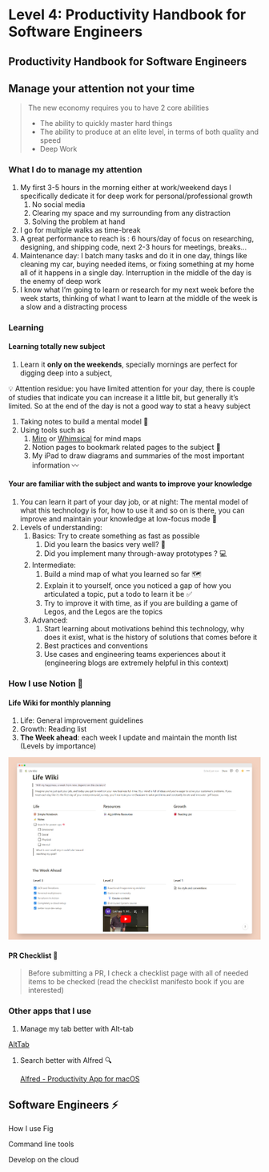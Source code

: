 # Level 4: Productivity Handbook for Software Engineers

## Productivity Handbook for Software Engineers

## Manage your attention not your time

> The new economy requires you to have 2 core abilities
>
> * The ability to quickly master hard things
> * The ability to produce at an elite level, in terms of both quality and speed
> * Deep Work

### What I do to manage my attention

1. My first 3-5 hours in the morning either at work/weekend days I specifically dedicate it for deep work for personal/professional growth
   1. No social media
   2. Clearing my space and my surrounding from any distraction
   3. Solving the problem at hand
2. I go for multiple walks as time-break
3. A great performance to reach is : 6 hours/day of focus on researching, designing, and shipping code, next 2-3 hours for meetings, breaks…
4. Maintenance day: I batch many tasks and do it in one day, things like cleaning my car, buying needed items, or fixing something at my home all of it happens in a single day. Interruption in the middle of the day is the enemy of deep work
5. I know what I’m going to learn or research for my next week before the week starts, thinking of what I want to learn at the middle of the week is a slow and a distracting process

### Learning

#### Learning totally new subject

1. Learn it **only on the weekends**, specially mornings are perfect for digging deep into a subject,

💡 Attention residue: you have limited attention for your day, there is couple of studies that indicate you can increase it a little bit, but generally it’s limited. So at the end of the day is not a good way to stat a heavy subject

1. Taking notes to build a mental model 🧠
2. Using tools such as
   1. [Miro](https://miro.com/) or [Whimsical](https://whimsical.com/) for mind maps
   2. Notion pages to bookmark related pages to the subject 🔖
   3. My iPad to draw diagrams and summaries of the most important information 〰️

#### Your are familiar with the subject and wants to improve your knowledge

1. You can learn it part of your day job, or at night: The mental model of what this technology is for, how to use it and so on is there, you can improve and maintain your knowledge at low-focus mode 🎴
2. Levels of understanding:
   1. Basics: Try to create something as fast as possible
      1. Did you learn the basics very well? 🤔
      2. Did you implement many through-away prototypes ? 💻
   2. Intermediate:
      1. Build a mind map of what you learned so far 🗺️
      2. Explain it to yourself, once you noticed a gap of how you articulated a topic, put a todo to learn it be ✅
      3. Try to improve it with time, as if you are building a game of Legos, and the Legos are the topics
   3. Advanced:
      1. Start learning about motivations behind this technology, why does it exist, what is the history of solutions that comes before it
      2. Best practices and conventions
      3. Use cases and engineering teams experiences about it (engineering blogs are extremely helpful in this context)

### How I use Notion 🏡

#### Life Wiki for monthly planning

1. Life: General improvement guidelines
2. Growth: Reading list
3. **The Week ahead**: each week I update and maintain the month list (Levels by importance)

![Untitled](<../.gitbook/assets/Untitled (1).png>)

#### PR Checklist 🚀

> Before submitting a PR, I check a checklist page with all of needed items to be checked (read the checklist manifesto book if you are interested)

### Other apps that I use

1. Manage my tab better with Alt-tab

[AltTab](https://alt-tab-macos.netlify.app/)

1.  Search better with Alfred 🔍

    [Alfred - Productivity App for macOS](https://www.alfredapp.com/)

## Software Engineers ⚡

How I use Fig

Command line tools

Develop on the cloud
